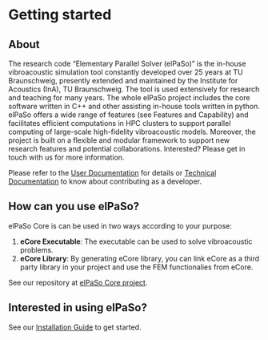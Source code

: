 # Getting started

## About

The research code “Elementary Parallel Solver (elPaSo)” is the in-house vibroacoustic simulation tool constantly developed over 25 years at TU Braunschweig, presently extended and maintained by the Institute for Acoustics (InA), TU Braunschweig. The tool is used extensively for research and teaching for many years. The whole elPaSo project includes the core software written in C++ and other assisting in-house tools written in python. elPaSo offers a wide range of features (see Features and Capability) and facilitates efficient computations in HPC clusters to support parallel computing of large-scale high-fidelity vibroacoustic models. Moreover, the project is built on a flexible and modular framework to support new research features and potential collaborations. Interested? Please get in touch with us for more information.

Please refer to the [User Documentation](../theory/utility.md) for details or [Technical Documentation](../technical/technical.md) to know about contributing as a developer.

## How can you use elPaSo?

elPaSo Core is can be used in two ways according to your purpose:

1. <b>eCore Executable</b>: The executable can be used to solve vibroacoustic problems.
2. <b>eCore Library</b>: By generating eCore library, you can link eCore as a third party library in your project and use the FEM functionalies from eCore.

See our repository at [elPaSo Core project](https://git.rz.tu-bs.de/akustik/elPaSo-Core).

## Interested in using elPaSo?

See our [Installation Guide](./installation/installation.md) to get started.